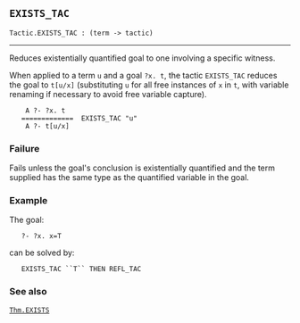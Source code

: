## `EXISTS_TAC`

``` hol4
Tactic.EXISTS_TAC : (term -> tactic)
```

------------------------------------------------------------------------

Reduces existentially quantified goal to one involving a specific
witness.

When applied to a term `u` and a goal `?x. t`, the tactic `EXISTS_TAC`
reduces the goal to `t[u/x]` (substituting `u` for all free instances of
`x` in `t`, with variable renaming if necessary to avoid free variable
capture).

``` hol4
    A ?- ?x. t
   =============  EXISTS_TAC "u"
    A ?- t[u/x]
```

### Failure

Fails unless the goal's conclusion is existentially quantified and the
term supplied has the same type as the quantified variable in the goal.

### Example

The goal:

``` hol4
   ?- ?x. x=T
```

can be solved by:

``` hol4
   EXISTS_TAC ``T`` THEN REFL_TAC
```

### See also

[`Thm.EXISTS`](#Thm.EXISTS)
